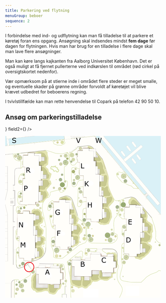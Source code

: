 ```yaml
---
title: Parkering ved flytning
menuGroup: beboer
sequence: 2
---
```

I forbindelse med ind- og udflytning kan man få tilladelse til at parkere et køretøj foran ens opgang. Ansøgning skal indsendes mindst **fem dage** før dagen for flytningen. Hvis man har brug for en tilladelse i flere dage skal man lave flere ansøgninger.

Man kan køre langs kajkanten fra Aalborg Universitet København. Det er også muligt at få fjernet pullerterne ved indkørslen til området (rød cirkel på oversigtskortet nedenfor).

Vær opmærksom på at stierne inde i området flere steder er meget smalle, og eventuelle skader på grønne områder forvoldt af køretøjet vil blive krævet udbedret for beboerens regning.

I tvivlstillfælde kan man rette henvendelse til Copark på telefon 42&nbsp;90&nbsp;50&nbsp;10.

## Ansøg om parkeringstilladelse

<ContactForm type="flytning" buttonLabel="Send besked">
    <TextInput label="Fulde navn" name="name" required inputProps={{ maxLength: 100 }} />
    <ApartmentSelect allApartments={true} />
    <TextInput label="E-mail" name="email" type="email" required inputProps={{ maxLength: 100 }} />
    <TwoFields
        field1={<DateInput label="Dato" name="date" minRelativeDate="5" required />}
        field2={<CheckboxInput label="Fjern pullerter (rød cirkel nedenfor)" name="removeBollards" />}
    />
    <TextInput label="Beskrivelse af køretøj" name="subject" helperText="Fx »XY&nbsp;12&nbsp;345«, »Flyttefirma&nbsp;X« eller »Udlejning&nbsp;Y«" required inputProps={{ maxLength: 50 }} />
</ContactForm>

![Oversigtskort over Frederikskaj 2](oversigtskort.png)

